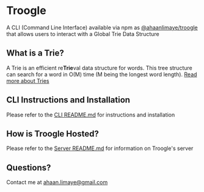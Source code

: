 # Troogle
A CLI (Command Line Interface) available via npm as [@ahaanlimaye/troogle](https://www.npmjs.com/package/@ahaanlimaye/troogle) that allows users to interact with a Global Trie Data Structure

## What is a Trie?
A Trie is an efficient re**Trie**val data structure for words. This tree structure can search for a word in O(M) time (M being the longest word length). [Read more about Tries](https://en.wikipedia.org/wiki/Trie)

## CLI Instructions and Installation
Please refer to the [CLI README.md](troogle-cli/README.md) for instructions and installation

## How is Troogle Hosted?
Please refer to the [Server README.md](trie/README.md) for information on Troogle's server

## Questions?
Contact me at ahaan.limaye@gmail.com

